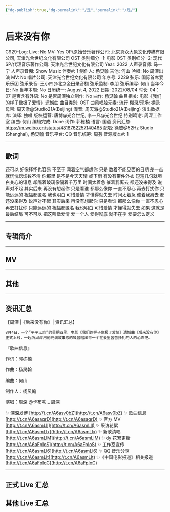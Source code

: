 ```yaml
---
{"dg-publish":true,"dg-permalink":"/是","permalink":"/是/"}
---
```



# 后来没有你

C929-Log:
Live: No
MV: Yes
OP/原始音乐著作公司: 北京真众大象文化传媒有限公司, 天津光合世纪文化有限公司
OST 类别细分 -1: 电影
OST 类别细分 -2: 现代
SP/代理音乐著作公司: 天津光合世纪文化有限公司
Year: 2022
人声录音师: 马一宁
人声录音棚: Show Music
伴奏#: 1
制作人: 杨炅翰
吉他: 何山
吟唱: No
周深出演 MV: No
唱片公司: 天津光合世纪文化有限公司
年序号: 2229
弦乐: 国际首席爱乐乐团
弦乐录音: 王小四@北京金田录音棚
弦乐监制: 李朋
弦乐编写: 何山
当年今日: No
当年本周: No
日历统一: August 4, 2022
日期: 2022/08/04
时长: 04：07
是否含有外语: No
是否周深独立制作: No
曲作: 杨炅翰
曲目相关: 电影《我们的样子像极了爱情》遗憾曲
曲目类别: OST
曲风唱腔元素: 流行
棚录/现场: 棚录
母带: 周天澈@Studio21A(Beijing)
混音: 周天澈@Studio21A(Beijing)
演出数据库:
演绎: 独唱
版权运营: 唐博@光合世纪, 李一凡@光合世纪
特别鸣谢: 周深工作室
编曲: 何山
编辑完成: Done
词作: 郭栋楠
语言: 国语
资讯汇总: https://m.weibo.cn/status/4818762257140465
配唱: 徐威@52Hz Studio (Shanghai), 杨炅翰
音乐平台: QQ
音乐统筹: 周芸
音源版本#: 1

---

## 歌词

还可以 好像释怀也容易
不至于 闻着空气都想你
只是 数着不能见面的日期
差一点就恍恍惚惚数不清
你那里 是不是今天天晴
或下雨 有没有带件外衣
短短几句就坦白关心的讯息
却隔着玻璃像隔着千万里
时间太着急 催着我离去
都还没来得及 说声对不起
其实后来 再没有想起你
只是看谁 都那么像你
一直不忍心 再去打扰你
只能远远的 祝福都匿名
我也明白
可惜爱情 才懂得就失去
时间太着急 催着我离去
都还没来得及 说声对不起
其实后来 再没有想起你
只是看谁 都那么像你
一直不忍心 再去打扰你
只能远远的 祝福都匿名
我也明白
可惜爱情 才懂得就失去
如果 这就是 最后结局
可不可以 把这叫做爱情
爱一个人 爱得彻底
就不在乎 爱要怎么定义

---

## 专辑简介

---

## MV

---

## 其他

---

## 资讯汇总

【周深 |《后来没有你》| 资讯汇总】

    8月4日，一个“平平无奇”的星期四里，电影《我们的样子像极了爱情》遗憾曲《后来没有你》正式上线，一起听周深用他充满故事感的嗓音唱出每一个在爱里苦苦挣扎的人的心声吧。

『歌曲信息』

作词：郭栋楠

作曲：杨炅翰

编曲：何山

制作人：杨炅翰

演唱：周深 @卡布叻 _ 周深

✨ 深深发博 [http://t.cn/A6asv0bZ](http://t.cn/A6asv0bZ)
✨ 歌曲信息 [http://t.cn/A6asaqrD](http://t.cn/A6asaqrD)
✨ 官方 MV [http://t.cn/A6asmLlI](http://t.cn/A6asmLlI)
✨ 采访花絮 [http://t.cn/A6asmLlx](http://t.cn/A6asmLlx)
✨ 新歌清唱 [http://t.cn/A6asmLlM](http://t.cn/A6asmLlM)
✨ dy 花絮更新 [http://t.cn/A6aFpIoS](http://t.cn/A6aFpIoS)
✨ 工作室宣传 [http://t.cn/A6asmLl6](http://t.cn/A6asmLl6)
✨ QQ 音乐分享 [http://t.cn/A6asmLlt](http://t.cn/A6asmLlt)
✨《中国电影报道》相关报道 [http://t.cn/A6aFpIoC](http://t.cn/A6aFpIoC)

---

## 正式 Live 汇总

## 其他 Live 汇总
